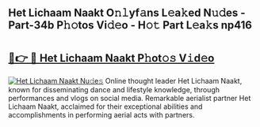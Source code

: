 ## Het Lichaam Naakt O𝚗𝚕yf𝚊ns L𝚎a𝚔ed N𝚞𝚍es - Part-34b P𝚑𝚘tos Vi𝚍𝚎o - H𝚘𝚝 Part L𝚎a𝚔s np416

# <h2><a href="http://kf7vkel.oniu.top/?m=Het+Lichaam+Naakt">🔗👉 🔴 Het Lichaam Naakt P𝚑ot𝚘𝚜 V𝚒d𝚎o</a></h2>

[![Het Lichaam Naakt Nu𝚍e𝚜](https://i.imgur.com/0qMVB7G.gif)](http://kf7vkel.oniu.top/?m=Het+Lichaam+Naakt)
Online thought leader Het Lichaam Naakt, known for disseminating dance and lifestyle knowledge, through performances and vlogs on social media. Remarkable aerialist partner Het Lichaam Naakt, acclaimed for their exceptional abilities and accomplishments in performing aerial acts with partners.  
